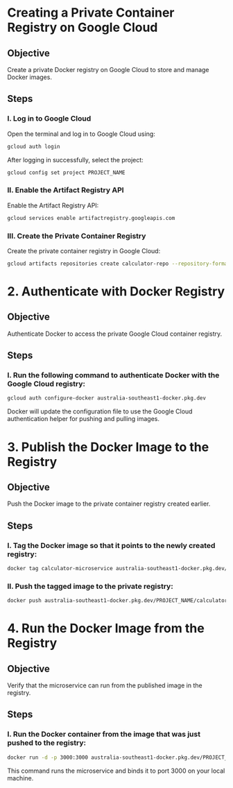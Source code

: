 # Creating a Private Container Registry on Google Cloud

## Objective
Create a private Docker registry on Google Cloud to store and manage Docker images.

## Steps

### I. Log in to Google Cloud
Open the terminal and log in to Google Cloud using:

```bash
gcloud auth login
```

After logging in successfully, select the project:

```bash
gcloud config set project PROJECT_NAME
```
### II. Enable the Artifact Registry API
Enable the Artifact Registry API:

```bash
gcloud services enable artifactregistry.googleapis.com
```

### III. Create the Private Container Registry
Create the private container registry in Google Cloud:

```bash
gcloud artifacts repositories create calculator-repo --repository-format=docker --location=australia-southeast1 --description="Docker repo for calculator microservice"
```

# 2. Authenticate with Docker Registry

## Objective
Authenticate Docker to access the private Google Cloud container registry.

## Steps

### I. Run the following command to authenticate Docker with the Google Cloud registry:

```bash
gcloud auth configure-docker australia-southeast1-docker.pkg.dev
```

Docker will update the configuration file to use the Google Cloud authentication helper for pushing and pulling images.

# 3. Publish the Docker Image to the Registry

## Objective
Push the Docker image to the private container registry created earlier.

## Steps

### I. Tag the Docker image so that it points to the newly created registry:
```bash
docker tag calculator-microservice australia-southeast1-docker.pkg.dev/PROJECT_NAME/calculator-repo/calculator-microservice:latest
```

### II. Push the tagged image to the private registry:
```bash
docker push australia-southeast1-docker.pkg.dev/PROJECT_NAME/calculator-repo/calculator-microservice:latest
```

# 4. Run the Docker Image from the Registry

## Objective
Verify that the microservice can run from the published image in the registry.

## Steps

### I. Run the Docker container from the image that was just pushed to the registry:
```bash
docker run -d -p 3000:3000 australia-southeast1-docker.pkg.dev/PROJECT_NAME/calculator-repo/calculator-microservice:latest
```
This command runs the microservice and binds it to port 3000 on your local machine.
